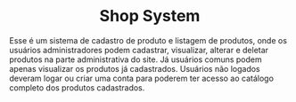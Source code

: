 <div align="center">
    <br />
    <h1>Shop System</h1>
</div>

Esse é um sistema de cadastro de produto e listagem de produtos, onde os usuários administradores podem cadastrar, visualizar, alterar e deletar produtos na parte administrativa do site.
Já usuários comuns podem apenas visualizar os produtos já cadastrados.
Usuários não logados deveram logar ou criar uma conta para poderem ter acesso ao catálogo completo dos produtos cadastrados.
